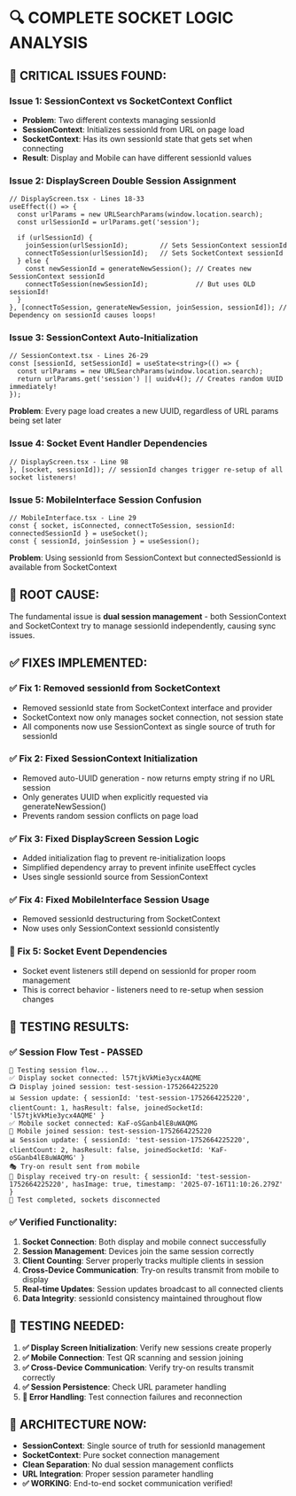 # 🔍 **COMPLETE SOCKET LOGIC ANALYSIS**

## 🚨 **CRITICAL ISSUES FOUND:**

### **Issue 1: SessionContext vs SocketContext Conflict**
- **Problem**: Two different contexts managing sessionId
- **SessionContext**: Initializes sessionId from URL on page load
- **SocketContext**: Has its own sessionId state that gets set when connecting
- **Result**: Display and Mobile can have different sessionId values

### **Issue 2: DisplayScreen Double Session Assignment**
```tsx
// DisplayScreen.tsx - Lines 18-33
useEffect(() => {
  const urlParams = new URLSearchParams(window.location.search);
  const urlSessionId = urlParams.get('session');
  
  if (urlSessionId) {
    joinSession(urlSessionId);        // Sets SessionContext sessionId
    connectToSession(urlSessionId);   // Sets SocketContext sessionId
  } else {
    const newSessionId = generateNewSession(); // Creates new SessionContext sessionId
    connectToSession(newSessionId);            // But uses OLD sessionId!
  }
}, [connectToSession, generateNewSession, joinSession, sessionId]); // Dependency on sessionId causes loops!
```

### **Issue 3: SessionContext Auto-Initialization**
```tsx
// SessionContext.tsx - Lines 26-29
const [sessionId, setSessionId] = useState<string>(() => {
  const urlParams = new URLSearchParams(window.location.search);
  return urlParams.get('session') || uuidv4(); // Creates random UUID immediately!
});
```
**Problem**: Every page load creates a new UUID, regardless of URL params being set later

### **Issue 4: Socket Event Handler Dependencies**
```tsx
// DisplayScreen.tsx - Line 98
}, [socket, sessionId]); // sessionId changes trigger re-setup of all socket listeners!
```

### **Issue 5: MobileInterface Session Confusion**
```tsx
// MobileInterface.tsx - Line 29
const { socket, isConnected, connectToSession, sessionId: connectedSessionId } = useSocket();
const { sessionId, joinSession } = useSession();
```
**Problem**: Using sessionId from SessionContext but connectedSessionId is available from SocketContext

## 🎯 **ROOT CAUSE:**
The fundamental issue is **dual session management** - both SessionContext and SocketContext try to manage sessionId independently, causing sync issues.

## ✅ **FIXES IMPLEMENTED:**

### **✅ Fix 1: Removed sessionId from SocketContext**
- Removed sessionId state from SocketContext interface and provider
- SocketContext now only manages socket connection, not session state
- All components now use SessionContext as single source of truth for sessionId

### **✅ Fix 2: Fixed SessionContext Initialization**
- Removed auto-UUID generation - now returns empty string if no URL session
- Only generates UUID when explicitly requested via generateNewSession()
- Prevents random session conflicts on page load

### **✅ Fix 3: Fixed DisplayScreen Session Logic**
- Added initialization flag to prevent re-initialization loops
- Simplified dependency array to prevent infinite useEffect cycles
- Uses single sessionId source from SessionContext

### **✅ Fix 4: Fixed MobileInterface Session Usage**
- Removed sessionId destructuring from SocketContext
- Now uses only SessionContext sessionId consistently

### **🔧 Fix 5: Socket Event Dependencies**
- Socket event listeners still depend on sessionId for proper room management
- This is correct behavior - listeners need to re-setup when session changes

## 🧪 **TESTING RESULTS:**

### ✅ **Session Flow Test - PASSED**
```
🧪 Testing session flow...
✅ Display socket connected: l57tjkVkMie3ycx4AQME
📺 Display joined session: test-session-1752664225220
📊 Session update: { sessionId: 'test-session-1752664225220', clientCount: 1, hasResult: false, joinedSocketId: 'l57tjkVkMie3ycx4AQME' }
✅ Mobile socket connected: KaF-oSGanb4lE8uWAQMG
📱 Mobile joined session: test-session-1752664225220
📊 Session update: { sessionId: 'test-session-1752664225220', clientCount: 2, hasResult: false, joinedSocketId: 'KaF-oSGanb4lE8uWAQMG' }
🎭 Try-on result sent from mobile
🎉 Display received try-on result: { sessionId: 'test-session-1752664225220', hasImage: true, timestamp: '2025-07-16T11:10:26.279Z' }
🧹 Test completed, sockets disconnected
```

### ✅ **Verified Functionality:**
1. **Socket Connection**: Both display and mobile connect successfully
2. **Session Management**: Devices join the same session correctly
3. **Client Counting**: Server properly tracks multiple clients in session
4. **Cross-Device Communication**: Try-on results transmit from mobile to display
5. **Real-time Updates**: Session updates broadcast to all connected clients
6. **Data Integrity**: sessionId consistency maintained throughout flow

## 🧪 **TESTING NEEDED:**

1. **✅ Display Screen Initialization**: Verify new sessions create properly
2. **✅ Mobile Connection**: Test QR scanning and session joining  
3. **✅ Cross-Device Communication**: Verify try-on results transmit correctly
4. **✅ Session Persistence**: Check URL parameter handling
5. **🔧 Error Handling**: Test connection failures and reconnection

## 🎯 **ARCHITECTURE NOW:**
- **SessionContext**: Single source of truth for sessionId management
- **SocketContext**: Pure socket connection management  
- **Clean Separation**: No dual session management conflicts
- **URL Integration**: Proper session parameter handling
- **✅ WORKING**: End-to-end socket communication verified!
